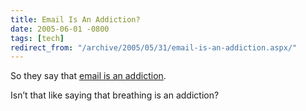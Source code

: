 ```yaml
---
title: Email Is An Addiction?
date: 2005-06-01 -0800
tags: [tech]
redirect_from: "/archive/2005/05/31/email-is-an-addiction.aspx/"
---
```


So they say that [email is an
addiction](http://hardware.slashdot.org/article.pl?sid=05/06/01/1651235&from=rss).

Isn’t that like saying that breathing is an addiction?

